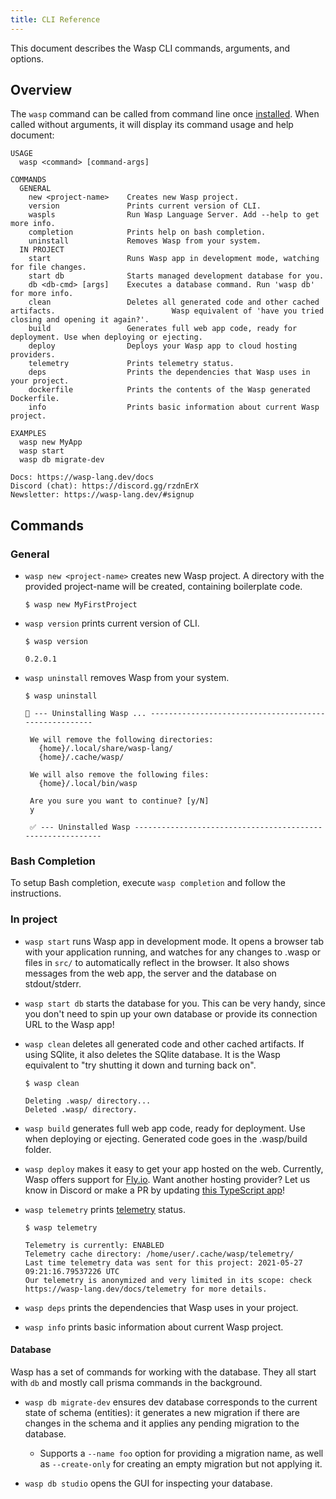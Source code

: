 ```yaml
---
title: CLI Reference
---
```

This document describes the Wasp CLI commands, arguments, and options.

## Overview

The `wasp` command can be called from command line once [installed](https://wasp-lang.dev/docs/#2-installation).
When called without arguments, it will display its command usage and help document:

```
USAGE
  wasp <command> [command-args]

COMMANDS
  GENERAL
    new <project-name>    Creates new Wasp project.
    version               Prints current version of CLI.
    waspls                Run Wasp Language Server. Add --help to get more info.
    completion            Prints help on bash completion.
    uninstall             Removes Wasp from your system.
  IN PROJECT
    start                 Runs Wasp app in development mode, watching for file changes.
    start db              Starts managed development database for you.
    db <db-cmd> [args]    Executes a database command. Run 'wasp db' for more info.
    clean                 Deletes all generated code and other cached artifacts.                          Wasp equivalent of 'have you tried closing and opening it again?'.
    build                 Generates full web app code, ready for deployment. Use when deploying or ejecting.
    deploy                Deploys your Wasp app to cloud hosting providers.
    telemetry             Prints telemetry status.
    deps                  Prints the dependencies that Wasp uses in your project.
    dockerfile            Prints the contents of the Wasp generated Dockerfile.
    info                  Prints basic information about current Wasp project.

EXAMPLES
  wasp new MyApp
  wasp start
  wasp db migrate-dev

Docs: https://wasp-lang.dev/docs
Discord (chat): https://discord.gg/rzdnErX
Newsletter: https://wasp-lang.dev/#signup
```

## Commands
### General
 - `wasp new <project-name>` creates new Wasp project. A directory with the provided project-name will be created, containing boilerplate code.

   ```
   $ wasp new MyFirstProject
   ```
 - `wasp version` prints current version of CLI.

   ```
   $ wasp version

   0.2.0.1
   ```
 - `wasp uninstall` removes Wasp from your system.

   ```
   $ wasp uninstall

   🐝 --- Uninstalling Wasp ... ------------------------------------------------------

    We will remove the following directories:
      {home}/.local/share/wasp-lang/
      {home}/.cache/wasp/

    We will also remove the following files:
      {home}/.local/bin/wasp

    Are you sure you want to continue? [y/N]
    y

    ✅ --- Uninstalled Wasp -----------------------------------------------------------
   ```

### Bash Completion

To setup Bash completion, execute `wasp completion` and follow the instructions.

### In project
 - `wasp start` runs Wasp app in development mode. It opens a browser tab with your application running, and watches for any changes to .wasp or files in `src/` to automatically reflect in the browser. It also shows messages from the web app, the server and the database on stdout/stderr.
 - `wasp start db` starts the database for you. This can be very handy, since you don't need to spin up your own database or provide its connection URL to the Wasp app!
 - `wasp clean` deletes all generated code and other cached artifacts. If using SQlite, it also deletes the SQlite database. It is the Wasp equivalent to "try shutting it down and turning back on".

   ```
   $ wasp clean

   Deleting .wasp/ directory...
   Deleted .wasp/ directory.
   ```

 - `wasp build` generates full web app code, ready for deployment. Use when deploying or ejecting. Generated code goes in the .wasp/build folder.

 - `wasp deploy` makes it easy to get your app hosted on the web. Currently, Wasp offers support for [Fly.io](https://fly.io). Want another hosting provider? Let us know in Discord or make a PR by updating [this TypeScript app](https://github.com/wasp-lang/wasp/tree/main/waspc/packages/deploy)!

 - `wasp telemetry` prints [telemetry](https://wasp-lang.dev/docs/telemetry) status.

   ```
   $ wasp telemetry

   Telemetry is currently: ENABLED
   Telemetry cache directory: /home/user/.cache/wasp/telemetry/
   Last time telemetry data was sent for this project: 2021-05-27 09:21:16.79537226 UTC
   Our telemetry is anonymized and very limited in its scope: check https://wasp-lang.dev/docs/telemetry for more details.

   ```
 - `wasp deps` prints the dependencies that Wasp uses in your project.
 - `wasp info` prints basic information about current Wasp project.


#### Database
Wasp has a set of commands for working with the database. They all start with `db` and mostly call prisma commands in the background.

 - `wasp db migrate-dev` ensures dev database corresponds to the current state of schema (entities): it generates a new migration if there are changes in the schema and it applies any pending migration to the database.
   - Supports a `--name foo` option for providing a migration name, as well as `--create-only` for creating an empty migration but not applying it.

 - `wasp db studio` opens the GUI for inspecting your database.
